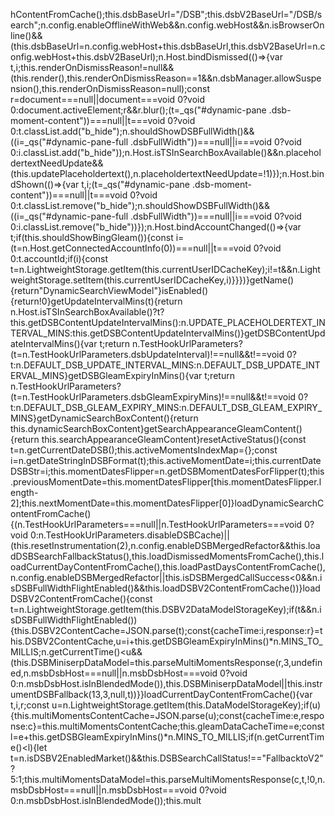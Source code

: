 hContentFromCache();this.dsbBaseUrl="/DSB";this.dsbV2BaseUrl="/DSB/search";n.config.enableOfflineWithWeb&&n.config.webHost&&n.isBrowserOnline()&&(this.dsbBaseUrl=n.config.webHost+this.dsbBaseUrl,this.dsbV2BaseUrl=n.config.webHost+this.dsbV2BaseUrl);n.Host.bindDismissed(()=>{var t,i;this.renderOnDismissReason!=null&&(this.render(),this.renderOnDismissReason==1&&n.dsbManager.allowSuspension(),this.renderOnDismissReason=null);const r=document===null||document===void 0?void 0:document.activeElement;r&&r.blur();(t=_qs("#dynamic-pane .dsb-moment-content"))===null||t===void 0?void 0:t.classList.add("b_hide");n.shouldShowDSBFullWidth()&&((i=_qs("#dynamic-pane-full .dsbFullWidth"))===null||i===void 0?void 0:i.classList.add("b_hide"));n.Host.isTSInSearchBoxAvailable()&&n.placeholdertextNeedUpdate&&(this.updatePlaceholdertext(),n.placeholdertextNeedUpdate=!1)});n.Host.bindShown(()=>{var t,i;(t=_qs("#dynamic-pane .dsb-moment-content"))===null||t===void 0?void 0:t.classList.remove("b_hide");n.shouldShowDSBFullWidth()&&((i=_qs("#dynamic-pane-full .dsbFullWidth"))===null||i===void 0?void 0:i.classList.remove("b_hide"))});n.Host.bindAccountChanged(()=>{var t;if(this.shouldShowBingGleam()){const i=(t=n.Host.getConnectedAccountInfo(0))===null||t===void 0?void 0:t.accountId;if(i){const t=n.LightweightStorage.getItem(this.currentUserIDCacheKey);i!=t&&n.LightweightStorage.setItem(this.currentUserIDCacheKey,i)}}})}getName(){return"DynamicSearchViewModel"}isEnabled(){return!0}getUpdateIntervalMins(t){return n.Host.isTSInSearchBoxAvailable()?t?this.getDSBContentUpdateIntervalMins():n.UPDATE_PLACEHOLDERTEXT_INTERVAL_MINS:this.getDSBContentUpdateIntervalMins()}getDSBContentUpdateIntervalMins(){var t;return n.TestHookUrlParameters?(t=n.TestHookUrlParameters.dsbUpdateInterval)!==null&&t!==void 0?t:n.DEFAULT_DSB_UPDATE_INTERVAL_MINS:n.DEFAULT_DSB_UPDATE_INTERVAL_MINS}getDSBGleamExpiryInMins(){var t;return n.TestHookUrlParameters?(t=n.TestHookUrlParameters.dsbGleamExpiryMins)!==null&&t!==void 0?t:n.DEFAULT_DSB_GLEAM_EXPIRY_MINS:n.DEFAULT_DSB_GLEAM_EXPIRY_MINS}getDynamicSearchBoxContent(){return this.dynamicSearchBoxContent}getSearchAppearanceGleamContent(){return this.searchAppearanceGleamContent}resetActiveStatus(){const t=n.getCurrentDateDSB();this.activeMomentsIndexMap={};const i=n.getDateStringInDSBFormat(t);this.activeMomentDate=i;this.currentDateDSBStr=i;this.momentDatesFlipper=n.getDSBMomentDatesForFlipper(t);this.previousMomentDate=this.momentDatesFlipper[this.momentDatesFlipper.length-2];this.nextMomentDate=this.momentDatesFlipper[0]}loadDynamicSearchContentFromCache(){(n.TestHookUrlParameters===null||n.TestHookUrlParameters===void 0?void 0:n.TestHookUrlParameters.disableDSBCache)||(this.resetInstrumentation(2),n.config.enableDSBMergedRefactor&&this.loadDSBSearchFallbackStatus(),this.loadDismissedMomentsFromCache(),this.loadCurrentDayContentFromCache(),this.loadPastDaysContentFromCache(),n.config.enableDSBMergedRefactor||this.isDSBMergedCallSuccess<0&&n.isDSBFullWidthFlightEnabled()&&this.loadDSBV2ContentFromCache())}loadDSBV2ContentFromCache(){const t=n.LightweightStorage.getItem(this.DSBV2DataModelStorageKey);if(t&&n.isDSBFullWidthFlightEnabled()){this.DSBV2ContentCache=JSON.parse(t);const{cacheTime:i,response:r}=this.DSBV2ContentCache,u=i+this.getDSBGleamExpiryInMins()*n.MINS_TO_MILLIS;n.getCurrentTime()<u&&(this.DSBMiniserpDataModel=this.parseMultiMomentsResponse(r,3,undefined,n.msbDsbHost===null||n.msbDsbHost===void 0?void 0:n.msbDsbHost.isInBlendedMode()),this.DSBMiniserpDataModel||this.instrumentDSBFallback(13,3,null,t))}}loadCurrentDayContentFromCache(){var t,i,r;const u=n.LightweightStorage.getItem(this.DataModelStorageKey);if(u){this.multiMomentsContentCache=JSON.parse(u);const{cacheTime:e,response:c}=this.multiMomentsContentCache;this.gleamDataCacheTime=e;const l=e+this.getDSBGleamExpiryInMins()*n.MINS_TO_MILLIS;if(n.getCurrentTime()<l){let t=n.isDSBV2EnabledMarket()&&this.DSBSearchCallStatus!=="FallbacktoV2"?5:1;this.multiMomentsDataModel=this.parseMultiMomentsResponse(c,t,!0,n.msbDsbHost===null||n.msbDsbHost===void 0?void 0:n.msbDsbHost.isInBlendedMode());this.mult